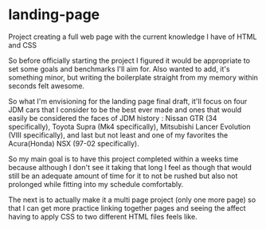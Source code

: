# landing-page
Project creating a full web page with the current knowledge I have of HTML and CSS

So before officially starting the project I figured it would be appropriate to set some goals and benchmarks I'll aim for. Also wanted to add, it's something minor, but writing the boilerplate straight from my memory within seconds felt awesome.

So what I'm envisioning for the landing page final draft, it'll focus on four JDM cars that I consider to be the best ever made and ones that would easily be considered the faces of JDM history : Nissan GTR (34 specifically), Toyota Supra (Mk4 specifically), Mitsubishi Lancer Evolution (VIII specifically), and last but not least and one of my favorites the Acura(Honda) NSX (97-02 specifically).

So my main goal is to have this project completed within a weeks time because although I don't see it taking that long I feel as though that would still be an adequate amount of time for it to not be rushed but also not prolonged while fitting into my schedule comfortably.

The next is to actually make it a multi page project (only one more page) so that I can get more practice linking together pages and seeing the affect having to apply CSS to two different HTML files feels like.
